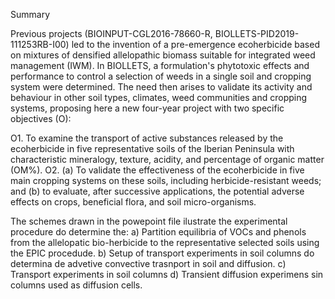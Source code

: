 Summary

Previous projects (BIOINPUT-CGL2016-78660-R, BIOLLETS-PID2019-111253RB-I00) led to the invention of a pre-emergence ecoherbicide based on mixtures of densified allelopathic biomass suitable for integrated weed management (IWM). In BIOLLETS, a formulation's phytotoxic effects and performance to control a selection of weeds in a single soil and cropping system were determined. The need then arises to validate its activity and behaviour in other soil types, climates, weed communities and cropping systems, proposing here a new four-year project with two specific objectives (O):

O1. To examine the transport of active substances released by the ecoherbicide in five representative soils of the Iberian Peninsula with characteristic mineralogy, texture, acidity, and percentage of organic matter (OM%).
O2. (a) To validate the effectiveness of the ecoherbicide in five main cropping systems on these soils, including herbicide-resistant weeds; and (b) to evaluate, after successive applications, the potential adverse effects on crops, beneficial flora, and soil micro-organisms.

The schemes drawn in the powepoint file ilustrate the experimental procedure do determine the:
  a) Partition equilibria of VOCs and phenols from the allelopatic bio-herbicide to the representative selected soils using the EPIC procedude.
  b) Setup of transport experiments in soil columns do determina de advetive convective trasnport in soil and diffusion.
  c) Transport experiments in soil columns
  d) Transient diffusion experimens sin columns used as diffusion cells.
